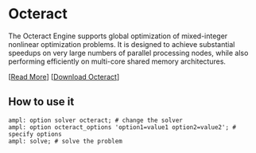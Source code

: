 # Octeract

The Octeract Engine supports global optimization of mixed-integer nonlinear optimization problems. It is designed to achieve substantial speedups on very large numbers of parallel processing nodes, while also performing efficiently on multi-core shared memory architectures.

[[Read More](https://ampl.com/products/solvers/solvers-we-sell/octeract/)]
[[Download Octeract](https://portal.ampl.com/user/ampl/download/octeract)]

## How to use it

```ampl
ampl: option solver octeract; # change the solver
ampl: option octeract_options 'option1=value1 option2=value2'; # specify options
ampl: solve; # solve the problem
```